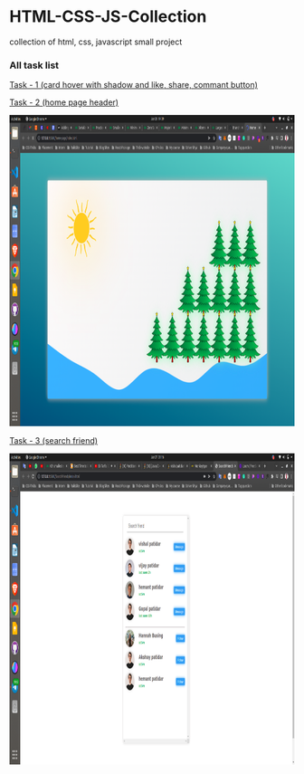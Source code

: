 # HTML-CSS-JS-Collection
collection of html, css, javascript small project

### All task list

[Task - 1 (card hover with shadow and like, share, commant button)](https://github.com/Vishal8236/HTML-CSS-JS-Collection/tree/task-1)

[Task - 2 (home page header)](https://github.com/Vishal8236/HTML-CSS-JS-Collection/tree/task-2)
<p align="center">
  <img src="https://github.com/Vishal8236/HTML-CSS-JS-Collection/blob/task-2/home-page/home_image.png" width="=900" height="550" title="home page">
</p>

[Task - 3 (search friend)](https://github.com/Vishal8236/HTML-CSS-JS-Collection/tree/task-3)
<p align="center">
  <img src="https://github.com/Vishal8236/HTML-CSS-JS-Collection/blob/task-3/SearchFriends/search1.png" width="900" height="550" title="search friend">
</p>

